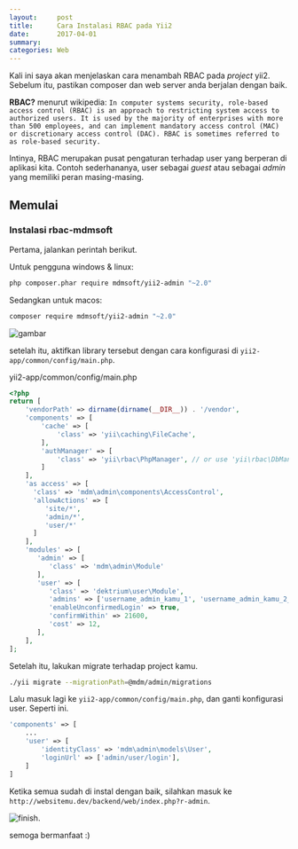 ```yaml
---
layout:     post
title:      Cara Instalasi RBAC pada Yii2
date:       2017-04-01
summary:    
categories: Web
---
```

Kali ini saya akan menjelaskan cara menambah RBAC pada _project_ yii2. Sebelum itu, pastikan composer dan web server anda berjalan dengan baik.

**RBAC?** menurut wikipedia:
`In computer systems security, role-based access control (RBAC) is an approach to restricting system access to authorized users. It is used by the majority of enterprises with more than 500 employees, and can implement mandatory access control (MAC) or discretionary access control (DAC). RBAC is sometimes referred to as role-based security.`

Intinya, RBAC merupakan pusat pengaturan terhadap user yang berperan di aplikasi kita. Contoh sederhananya, user sebagai _guest_ atau sebagai _admin_ yang memiliki peran masing-masing.

## Memulai

### Instalasi rbac-mdmsoft

Pertama, jalankan perintah berikut.

Untuk pengguna windows & linux:
```bash
php composer.phar require mdmsoft/yii2-admin "~2.0"
```

Sedangkan untuk macos:
```bash
composer require mdmsoft/yii2-admin "~2.0"
```

![gambar](https://raw.githubusercontent.com/isfaaghyth/isfaaghyth.github.io/master/images/Screen%20Shot%202017-04-05%20at%202.58.16%20AM.png?token=AGdhd4cIjZ2w3II8z6eOKu3tprCahIKJks5Y7TqrwA%3D%3D)

setelah itu, aktifkan library tersebut dengan cara konfigurasi di `yii2-app/common/config/main.php`.

yii2-app/common/config/main.php

```php
<?php
return [
    'vendorPath' => dirname(dirname(__DIR__)) . '/vendor',
    'components' => [
        'cache' => [
            'class' => 'yii\caching\FileCache',
        ],
        'authManager' => [
            'class' => 'yii\rbac\PhpManager', // or use 'yii\rbac\DbManager'
        ]
    ],
    'as access' => [
      'class' => 'mdm\admin\components\AccessControl',
      'allowActions' => [
         'site/*',
         'admin/*',
         'user/*'
      ]
    ],
    'modules' => [
       'admin' => [
          'class' => 'mdm\admin\Module'
       ],
       'user' => [
          'class' => 'dektrium\user\Module',
          'admins' => ['username_admin_kamu_1', 'username_admin_kamu_2_jika_lebih_satu'],
          'enableUnconfirmedLogin' => true,
          'confirmWithin' => 21600,
          'cost' => 12,
       ],
    ],
];
```

Setelah itu, lakukan migrate terhadap project kamu.

```bash
./yii migrate --migrationPath=@mdm/admin/migrations
```

Lalu masuk lagi ke `yii2-app/common/config/main.php`, dan ganti konfigurasi user.
Seperti ini.

```php
'components' => [
    ...
    'user' => [
        'identityClass' => 'mdm\admin\models\User',
        'loginUrl' => ['admin/user/login'],
    ]
]
```

Ketika semua sudah di instal dengan baik, silahkan masuk ke `http://websitemu.dev/backend/web/index.php?r-admin`.

![finish](https://raw.githubusercontent.com/isfaaghyth/isfaaghyth.github.io/master/images/Screen%20Shot%202017-04-05%20at%203.19.24%20AM.png?token=AGdhd_SyIODjDYiv9zX8TqcdHubtybDKks5Y7TquwA%3D%3D).

semoga bermanfaat :)
